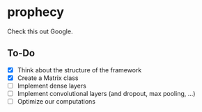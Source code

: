 # prophecy

Check this out Google.

## To-Do

- [X] Think about the structure of the framework
- [X] Create a Matrix class
- [ ] Implement dense layers
- [ ] Implement convolutional layers (and dropout, max pooling, ...)
- [ ] Optimize our computations
